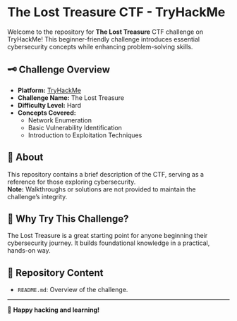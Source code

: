 # The Lost Treasure CTF - TryHackMe

Welcome to the repository for **The Lost Treasure** CTF challenge on TryHackMe! This beginner-friendly challenge introduces essential cybersecurity concepts while enhancing problem-solving skills.

## 🗝️ Challenge Overview
- **Platform:** [TryHackMe](https://tryhackme.com)
- **Challenge Name:** The Lost Treasure
- **Difficulty Level:** Hard
- **Concepts Covered:**
  - Network Enumeration
  - Basic Vulnerability Identification
  - Introduction to Exploitation Techniques

## 📄 About
This repository contains a brief description of the CTF, serving as a reference for those exploring cybersecurity.  
**Note:** Walkthroughs or solutions are not provided to maintain the challenge’s integrity.

## 🚀 Why Try This Challenge?
The Lost Treasure is a great starting point for anyone beginning their cybersecurity journey. It builds foundational knowledge in a practical, hands-on way.

## 📂 Repository Content
- `README.md`: Overview of the challenge.

---

🎯 **Happy hacking and learning!**
